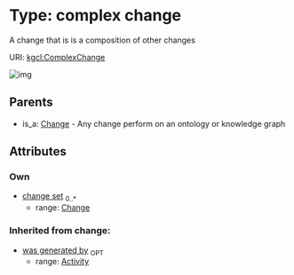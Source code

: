 
# Type: complex change


A change that is is a composition of other changes

URI: [kgcl:ComplexChange](http://w3id.org/kgclComplexChange)


![img](http://yuml.me/diagram/nofunky;dir:TB/class/[Change]<change%20set%200..*-++[ComplexChange],[Change]^-[ComplexChange],[Change],[Activity])

## Parents

 *  is_a: [Change](Change.md) - Any change perform on an ontology or knowledge graph

## Attributes


### Own

 * [change set](change_set.md)  <sub>0..*</sub>
    * range: [Change](Change.md)

### Inherited from change:

 * [was generated by](was_generated_by.md)  <sub>OPT</sub>
    * range: [Activity](Activity.md)
